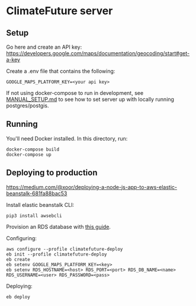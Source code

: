 # ClimateFuture server

## Setup

Go here and create an API key: https://developers.google.com/maps/documentation/geocoding/start#get-a-key

Create a .env file that contains the following:

```
GOOGLE_MAPS_PLATFORM_KEY=<your api key>
```

If not using docker-compose to run in development, see [MANUAL_SETUP.md](./MANUAL_SETUP.md) to see how to set server up with locally running postgres/postgis.

## Running

You'll need Docker installed. In this directory, run:

```
docker-compose build
docker-compose up
```

## Deploying to production

https://medium.com/@xoor/deploying-a-node-js-app-to-aws-elastic-beanstalk-681fa88bac53

Install elastic beanstalk CLI:

```
pip3 install awsebcli
```

Provision an RDS database with [this guide](https://docs.aws.amazon.com/en_pv/elasticbeanstalk/latest/dg/AWSHowTo.RDS.html).

Configuring:

```
aws configure --profile climatefuture-deploy
eb init --profile climatefuture-deploy
eb create
eb setenv GOOGLE_MAPS_PLATFORM_KEY=<key>
eb setenv RDS_HOSTNAME=<host> RDS_PORT=<port> RDS_DB_NAME=<name> RDS_USERNAME=<user> RDS_PASSWORD=<pass>
```

Deploying:

```
eb deploy
```
